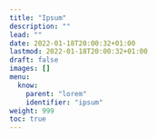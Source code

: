 ```yaml
---
title: "Ipsum"
description: ""
lead: ""
date: 2022-01-18T20:00:32+01:00
lastmod: 2022-01-18T20:00:32+01:00
draft: false
images: []
menu:
  know:
    parent: "lorem"
    identifier: "ipsum"
weight: 999
toc: true
---
```


